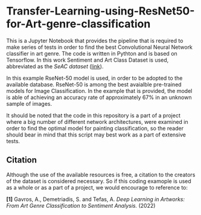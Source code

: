 # Transfer-Learning-using-ResNet50-for-Art-genre-classification

This is a Jupyter Notebook that provides the pipeline that is required to make series of tests in order to find the best Convolutional Neural Network classifier in art genre. The code is written in Pythton and is based on Tensorflow. In this work Sentiment and Art Class Dataset is used, abbreviated as the _SeAC dataset_ ([link](https://github.com/andreasgav/SeAC)).

In this example RseNet-50 model is used, in order to be adopted to the available database. RseNet-50 is among the best avaialble pre-trained models for Image Classification. In the example that is provided, the model is able of achieving an accuracy rate of approximately 67% in an unknown sample of images. 

It should be noted that the code in this repository is a part of a project where a big number of different network architectures, were examined in order to find the optimal model for painting classification, so the reader should bear in mind that this script may best work as a part of extensive tests. 

## Citation

Although the use of the available resources is free, a citation to the creators of the dataset is considered necessary. So if this coding examople is used as a whole or as a part of a project, we would encourage to reference to:

**[1]** Gavros, A., Demetriadis, S. and Tefas, A. _Deep Learning in Artworks: From Art Genre Classification to Sentiment Analysis._ (2022)
